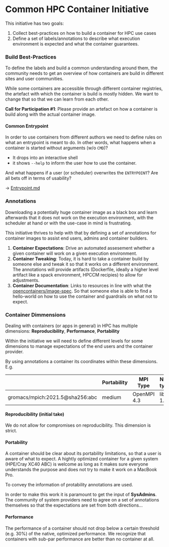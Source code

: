 # Common HPC Container Initiative

This initiative has two goals:
1. Collect best-practices on how to build a container for HPC use cases
1. Define a set of labels/annotations to describe what execution environment is expected and what the container guarantees.

### Build Best-Practices

To define the labels and build a common understanding around them, the community needs to get an overview of how containers are build in different sites and user communities.

While some containers are accessible through different container registries, the artefact with which the container is build is mostly hidden. We want to change that so that we can learn from each other.

**Call for Participation #1**: Please provide an artefact on how a container is build along with the actual container image. 

#### Common Entrypoint

In order to use containers from different authors we need to define rules on what an entrypoint is meant to do. In other words, what happens when a container is started without arguments (w/o `CMD`)?

- It drops into an interactive shell
- it shows `--help` to inform the user how to use the container.

And what happens if a user (or scheduler) overwrites the `ENTRYPOINT`? Are all bets off in terms of usability?

-> [Entrypoint.md](Entrypoint.md)

### Annotations

Downloading a potentially huge container image as a black box and learn afterwards that it does not work on the execution environment, with the scheduler at hand or with the use-case in mind is frustrating.

This initiative thrives to help with that by defining a set of annotations for container images to assist end users, admins and container builders. 
1. **Container Expectations**: Drive an automated assesement whether a given container will work on a given execution environment.
1. **Container Tweaking**: Today, it is hard to take a container build by someone else and tweak it so that it works on a different environment. The annotations will provide artifacts (Dockerfile, ideally a higher level artifact like a spack environment, HPCCM recipies) to allow for adjustments.
1. **Container Documentation**: Links to resources in line with what the [opencontainers/image-spec](https://github.com/opencontainers/image-spec/blob/main/annotations.md). So that someone else is able to find a hello-world on how to use the container and guardrails on what not to expect.

### Container Dimmensions

Dealing with containers (or apps in general) in HPC has multiple dimensions: **Reproducibility**, **Performance**, **Portability**

Within the initiative we will need to define different levels for some dimensions to manage expectations of the end users and the container provider.

By using annotations a container its coordinates within these dimensions. E.g.

|               | Portability | MPI Type | Network type/ABI | libc | Kernel ABI |
| ------------- | ------------- | ------- | ------ | ---- | --- |
| gromacs/mpich:2021.5@sha256:abc | medium | OpenMPI 4.3 | libfabric 1.15 | glibc 2.12 | 5.4 |


#### Reproducibility (initial take)

We do not allow for compromises on reproducibility. This dimension is strict.

#### Portability

A container should be clear about its portability limitations, so that a user is aware of what to expect. A hightly optimized container for a given system (HPE/Cray XC40 ABC) is welcome as long as it makes sure everyone understands the purpose and does not try to make it work on a MacBook Pro.

To convey the information of protability annotations are used.

In order to make this work it is paramount to get the input of **SysAdmins**. The community of system providers need to agree on a set of annotations themselves so that the expectations are set from both directions...

#### Performance

The performance of a container should not drop below a certain threshold (e.g. 30%) of the native, optimized performance. We recognize that containers with sub-par performance are better than no container at all.
